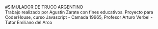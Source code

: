 #SIMULADOR DE TRUCO ARGENTINO <br>
Trabajo realizado por Agustin Zarate con fines educativos. Proyecto para CoderHouse, curso Javascript - Camada 19965, Profesor Arturo Verbel - Tutor Emiliano del Arco

